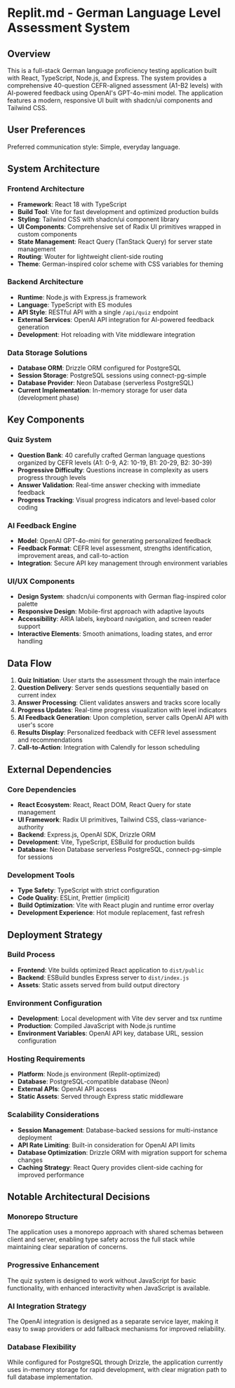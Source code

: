 # Replit.md - German Language Level Assessment System

## Overview

This is a full-stack German language proficiency testing application built with React, TypeScript, Node.js, and Express. The system provides a comprehensive 40-question CEFR-aligned assessment (A1-B2 levels) with AI-powered feedback using OpenAI's GPT-4o-mini model. The application features a modern, responsive UI built with shadcn/ui components and Tailwind CSS.

## User Preferences

Preferred communication style: Simple, everyday language.

## System Architecture

### Frontend Architecture
- **Framework**: React 18 with TypeScript
- **Build Tool**: Vite for fast development and optimized production builds
- **Styling**: Tailwind CSS with shadcn/ui component library
- **UI Components**: Comprehensive set of Radix UI primitives wrapped in custom components
- **State Management**: React Query (TanStack Query) for server state management
- **Routing**: Wouter for lightweight client-side routing
- **Theme**: German-inspired color scheme with CSS variables for theming

### Backend Architecture
- **Runtime**: Node.js with Express.js framework
- **Language**: TypeScript with ES modules
- **API Style**: RESTful API with a single `/api/quiz` endpoint
- **External Services**: OpenAI API integration for AI-powered feedback generation
- **Development**: Hot reloading with Vite middleware integration

### Data Storage Solutions
- **Database ORM**: Drizzle ORM configured for PostgreSQL
- **Session Storage**: PostgreSQL sessions using connect-pg-simple
- **Database Provider**: Neon Database (serverless PostgreSQL)
- **Current Implementation**: In-memory storage for user data (development phase)

## Key Components

### Quiz System
- **Question Bank**: 40 carefully crafted German language questions organized by CEFR levels (A1: 0-9, A2: 10-19, B1: 20-29, B2: 30-39)
- **Progressive Difficulty**: Questions increase in complexity as users progress through levels
- **Answer Validation**: Real-time answer checking with immediate feedback
- **Progress Tracking**: Visual progress indicators and level-based color coding

### AI Feedback Engine
- **Model**: OpenAI GPT-4o-mini for generating personalized feedback
- **Feedback Format**: CEFR level assessment, strengths identification, improvement areas, and call-to-action
- **Integration**: Secure API key management through environment variables

### UI/UX Components
- **Design System**: shadcn/ui components with German flag-inspired color palette
- **Responsive Design**: Mobile-first approach with adaptive layouts
- **Accessibility**: ARIA labels, keyboard navigation, and screen reader support
- **Interactive Elements**: Smooth animations, loading states, and error handling

## Data Flow

1. **Quiz Initiation**: User starts the assessment through the main interface
2. **Question Delivery**: Server sends questions sequentially based on current index
3. **Answer Processing**: Client validates answers and tracks score locally
4. **Progress Updates**: Real-time progress visualization with level indicators
5. **AI Feedback Generation**: Upon completion, server calls OpenAI API with user's score
6. **Results Display**: Personalized feedback with CEFR level assessment and recommendations
7. **Call-to-Action**: Integration with Calendly for lesson scheduling

## External Dependencies

### Core Dependencies
- **React Ecosystem**: React, React DOM, React Query for state management
- **UI Framework**: Radix UI primitives, Tailwind CSS, class-variance-authority
- **Backend**: Express.js, OpenAI SDK, Drizzle ORM
- **Development**: Vite, TypeScript, ESBuild for production builds
- **Database**: Neon Database serverless PostgreSQL, connect-pg-simple for sessions

### Development Tools
- **Type Safety**: TypeScript with strict configuration
- **Code Quality**: ESLint, Prettier (implicit)
- **Build Optimization**: Vite with React plugin and runtime error overlay
- **Development Experience**: Hot module replacement, fast refresh

## Deployment Strategy

### Build Process
- **Frontend**: Vite builds optimized React application to `dist/public`
- **Backend**: ESBuild bundles Express server to `dist/index.js`
- **Assets**: Static assets served from build output directory

### Environment Configuration
- **Development**: Local development with Vite dev server and tsx runtime
- **Production**: Compiled JavaScript with Node.js runtime
- **Environment Variables**: OpenAI API key, database URL, session configuration

### Hosting Requirements
- **Platform**: Node.js environment (Replit-optimized)
- **Database**: PostgreSQL-compatible database (Neon)
- **External APIs**: OpenAI API access
- **Static Assets**: Served through Express static middleware

### Scalability Considerations
- **Session Management**: Database-backed sessions for multi-instance deployment
- **API Rate Limiting**: Built-in consideration for OpenAI API limits
- **Database Optimization**: Drizzle ORM with migration support for schema changes
- **Caching Strategy**: React Query provides client-side caching for improved performance

## Notable Architectural Decisions

### Monorepo Structure
The application uses a monorepo approach with shared schemas between client and server, enabling type safety across the full stack while maintaining clear separation of concerns.

### Progressive Enhancement
The quiz system is designed to work without JavaScript for basic functionality, with enhanced interactivity when JavaScript is available.

### AI Integration Strategy
The OpenAI integration is designed as a separate service layer, making it easy to swap providers or add fallback mechanisms for improved reliability.

### Database Flexibility
While configured for PostgreSQL through Drizzle, the application currently uses in-memory storage for rapid development, with clear migration path to full database implementation.